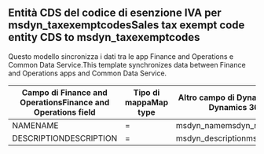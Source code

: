 ## <a name="sales-tax-exempt-code-entity-cds-to-msdyn_taxexemptcodes"></a><span data-ttu-id="4f163-101">Entità CDS del codice di esenzione IVA per msdyn_taxexemptcodes</span><span class="sxs-lookup"><span data-stu-id="4f163-101">Sales tax exempt code entity CDS to msdyn_taxexemptcodes</span></span>

<span data-ttu-id="4f163-102">Questo modello sincronizza i dati tra le app Finance and Operations e Common Data Service.</span><span class="sxs-lookup"><span data-stu-id="4f163-102">This template synchronizes data between Finance and Operations apps and Common Data Service.</span></span>

<span data-ttu-id="4f163-103">Campo di Finance and Operations</span><span class="sxs-lookup"><span data-stu-id="4f163-103">Finance and Operations field</span></span> | <span data-ttu-id="4f163-104">Tipo di mappa</span><span class="sxs-lookup"><span data-stu-id="4f163-104">Map type</span></span> | <span data-ttu-id="4f163-105">Altro campo di Dynamics 365</span><span class="sxs-lookup"><span data-stu-id="4f163-105">Other Dynamics 365 field</span></span> | <span data-ttu-id="4f163-106">Valore predefinito</span><span class="sxs-lookup"><span data-stu-id="4f163-106">Default value</span></span>
---|---|---|---
<span data-ttu-id="4f163-107">NAME</span><span class="sxs-lookup"><span data-stu-id="4f163-107">NAME</span></span> | = | <span data-ttu-id="4f163-108">msdyn_name</span><span class="sxs-lookup"><span data-stu-id="4f163-108">msdyn_name</span></span> | 
<span data-ttu-id="4f163-109">DESCRIPTION</span><span class="sxs-lookup"><span data-stu-id="4f163-109">DESCRIPTION</span></span> | = | <span data-ttu-id="4f163-110">msdyn_description</span><span class="sxs-lookup"><span data-stu-id="4f163-110">msdyn_description</span></span> | 
